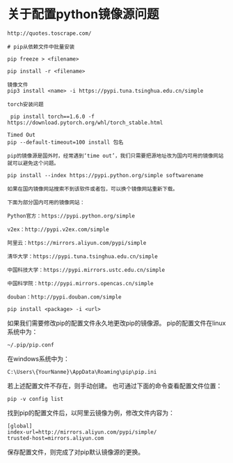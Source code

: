 # 关于配置python镜像源问题

```
http://quotes.toscrape.com/

# pip从依赖文件中批量安装

pip freeze > <filename>

pip install -r <filename>

镜像文件
pip3 install <name> -i https://pypi.tuna.tsinghua.edu.cn/simple
```



```
torch安装问题

 pip install torch==1.6.0 -f https://download.pytorch.org/whl/torch_stable.html
```



```
Timed Out
pip --default-timeout=100 install 包名

pip的镜像源是国外时，经常遇到‘time out’，我们只需要把源地址改为国内可用的镜像网站就可以避免这个问题。

pip install --index https://pypi.python.org/simple softwarename

如果在国内镜像网站搜索不到该软件或者包，可以换个镜像网站重新下载。

下面为部分国内可用的镜像网站：

Python官方：https://pypi.python.org/simple

v2ex：http://pypi.v2ex.com/simple

阿里云：https://mirrors.aliyun.com/pypi/simple

清华大学：https://pypi.tuna.tsinghua.edu.cn/simple

中国科技大学：https://pypi.mirrors.ustc.edu.cn/simple

中国科学院：http://pypi.mirrors.opencas.cn/simple

douban：http://pypi.douban.com/simple
```





```shell
pip install <package> -i <url>
```

如果我们需要修改pip的配置文件永久地更改pip的镜像源。
 pip的配置文件在linux系统中为：

```shell
~/.pip/pip.conf
```

在windows系统中为：

```shell
C:\Users\{YourNanme}\AppData\Roaming\pip\pip.ini
```

若上述配置文件不存在，则手动创建。
 也可通过下面的命令查看配置文件位置：

```shell
pip -v config list
```

找到pip的配置文件后，以阿里云镜像为例，修改文件内容为：

```shell
[global]
index-url=http://mirrors.aliyun.com/pypi/simple/
trusted-host=mirrors.aliyun.com
```

保存配置文件，则完成了对pip默认镜像源的更换。
